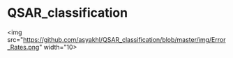 # QSAR_classification

<img src="https://github.com/asyakhl/QSAR_classification/blob/master/img/Error_Rates.png" width="10>
